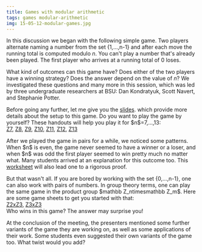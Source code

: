 ```yaml
---
title: Games with modular arithmetic
tags: games modular-arithmetic
img: 15-05-12-modular-games.jpg
---
```


In this discussion we began with the following simple game. Two players alternate naming a number from the set {1,...,n-1} and after each move the running total is computed modulo $n$. You can't play a number that's already been played. The first player who arrives at a running total of 0 loses.

What kind of outcomes can this game have? Does either of the two players have a winning strategy? Does the answer depend on the value of $n$? We investigated these questions and many more in this session, which was led by three undergraduate researchers at BSU: Dan Kondratyuk, Scott Navert, and Stephanie Potter.<!--more-->

<p>Before going any further, let me give you the <a href="https://math.boisestate.edu/circle/wp-content/uploads/sites/10/2015/05/modular-game.pdf">slides</a>. which provide more details about the setup to this game. Do you want to play the game by yourself? These handouts will help you play it for $n$=7,...,13:<br />
<a href="https://math.boisestate.edu/circle/wp-content/uploads/sites/10/2015/05/Z7.xlsx_.pdf">Z7</a>, <a href="https://math.boisestate.edu/circle/wp-content/uploads/sites/10/2015/05/Z8.xlsx_.pdf">Z8</a>, <a href="https://math.boisestate.edu/circle/wp-content/uploads/sites/10/2015/05/Z9.xlsx_.pdf">Z9</a>, <a href="https://math.boisestate.edu/circle/wp-content/uploads/sites/10/2015/05/Z10.xlsx_.pdf">Z10</a>, <a href="https://math.boisestate.edu/circle/wp-content/uploads/sites/10/2015/05/Z11.xlsx_.pdf">Z11</a>, <a href="https://math.boisestate.edu/circle/wp-content/uploads/sites/10/2015/05/Z12.xlsx_.pdf">Z12</a>, <a href="https://math.boisestate.edu/circle/wp-content/uploads/sites/10/2015/05/Z13.xlsx_.pdf">Z13</a></p>
<p>After we played the game in pairs for a while, we noticed some patterns. When $n$ is even, the game never seemed to have a winner or a loser, and when $n$ was odd the first player seemed to win pretty much no matter what. Many students arrived at an explanation for this outcome too. This <a href="https://math.boisestate.edu/circle/wp-content/uploads/sites/10/2015/05/worksheet.pdf">worksheet</a> will also lead one to a rigorous proof.</p>
<p>But that wasn't all. If you are bored by working with the set {0,...,n-1}, one can also work with pairs of numbers. In group theory terms, one can play the same game in the product group $mathbb Z_ntimesmathbb Z_m$. Here are some game sheets to get you started with that:<br />
<a href="https://math.boisestate.edu/circle/wp-content/uploads/sites/10/2015/05/Games-over-Z2xZ3.xlsx_.pdf">Z2xZ3</a>, <a href="https://math.boisestate.edu/circle/wp-content/uploads/sites/10/2015/05/Games-over-Z3xZ3.xlsx_.pdf">Z3xZ3</a><br />
Who wins in this game? The answer may surprise you!</p>
<p>At the conclusion of the meeting, the presenters mentioned some further variants of the game they are working on, as well as some applications of their work. Some students even suggested their own variants of the game too. What twist would you add?</p>
